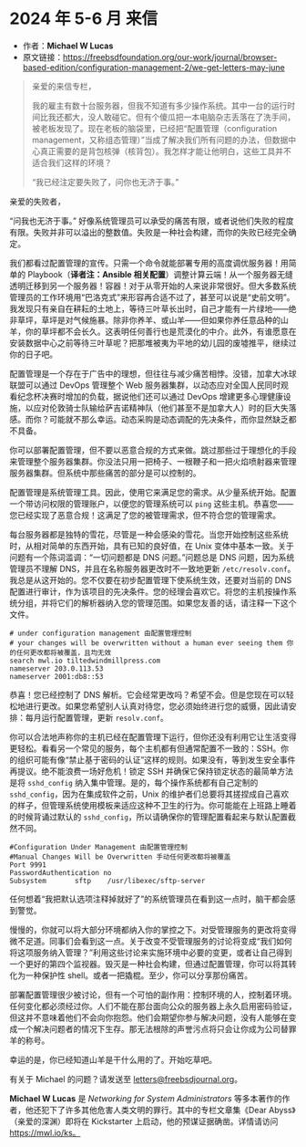 # 2024 年 5-6 月 来信

- 作者：**Michael W Lucas**
- 原文链接：<https://freebsdfoundation.org/our-work/journal/browser-based-edition/configuration-management-2/we-get-letters-may-june>

> 亲爱的来信专栏，
>
> 我的雇主有数十台服务器，但我不知道有多少操作系统。其中一台的运行时间比我还都大，没人敢碰它。但有个傻瓜把一本电脑杂志丢落在了洗手间，被老板发现了。现在老板的脑袋里，已经把“配置管理（configuration management，又称组态管理）”当成了解决我们所有问题的办法，但数据中心真正需要的是背包核弹（核背包）。我怎样才能让他明白，这些工具并不适合我们这样的环境？
>
> “我已经注定要失败了，问你也无济于事。”

亲爱的失败者，

“问我也无济于事。” 好像系统管理员可以承受的痛苦有限，或者说他们失败的程度有限。失败并非可以溢出的整数值。失败是一种社会构建，而你的失败已经完全确定。

我们都看过配置管理的宣传。只需一个命令就能部署专用的高度调优服务器！用简单的 Playbook（**译者注：Ansible 相关配置**）调整计算云端！从一个服务器无缝透明迁移到另一个服务器！容器！对于从零开始的人来说非常很好。但大多数系统管理员的工作环境用“巴洛克式”来形容再合适不过了，甚至可以说是“史前文明”。我发现只有亲自在耕耘的土地上，等待三叶草长出时，自己才能有一片绿地——绝非草坪，草坪是对气候施暴。除非你养羊、或山羊——但如果你养任意品种的山羊，你的草坪都不会长久。这表明任何善行也是荒漠化的中介。此外，有谁愿意在安装数据中心之前等待三叶草呢？把那堆被夷为平地的幼儿园的废墟推平，继续过你的日子吧。

配置管理是一个存在于广告中的理想，但往往与减少痛苦相悖。没错，加拿大冰球联盟可以通过 DevOps 管理整个 Web 服务器集群，以动态应对全国人民同时观看纪念杯决赛时增加的负载，据说他们还可以通过 DevOps 增建更多心理健康设施，以应对伦敦骑士队输给萨吉诺精神队（他们甚至不是加拿大人）时的巨大失落感。而你？可能就不那么幸运。动态采购是动态调配的先决条件，而你显然缺乏都不具备。

你可以部署配置管理，但不要以恶意合规的方式来做。跳过那些过于理想化的手段来管理整个服务器集群。你没法只用一把椅子、一根鞭子和一把火焰喷射器来管理服务器集群。但系统中那些痛苦的部分是可以控制的。

配置管理是系统管理工具。因此，使用它来满足您的需求。从少量系统开始。配置一个带访问权限的管理账户，以便您的管理系统可以 `ping` 这些主机。恭喜您——您已经实现了恶意合规！这满足了您的被管理需求，但不符合您的管理需求。

每台服务器都是独特的雪花，尽管是一种会感染的雪花。当您开始控制这些系统时，从相对简单的东西开始，具有已知的良好值，在 Unix 变体中基本一致。关于问题有一个陈词滥调：“一切问题都是 DNS 问题。”问题总是 DNS 问题，因为系统管理员不理解 DNS，并且在名称服务器更改时不一致地更新 `/etc/resolv.conf`。我总是从这开始的。您不仅要在初步配置管理下使系统生效，还要对当前的 DNS 配置进行审计，作为该项目的先决条件。您的经理会喜欢它。将您的主机按操作系统分组，并将它们的解析器纳入您的管理范围。如果您友善的话，请注释一下这个文件。

```
# under configuration management 由配置管理控制
# your changes will be overwritten without a human ever seeing them 你的任何更改都将被覆盖，且均无效
search mwl.io tiltedwindmillpress.com
nameserver 203.0.113.53
nameserver 2001:db8::53
```

恭喜！您已经控制了 DNS 解析。它会经常更改吗？希望不会。但是您现在可以轻松地进行更改。如果您希望别人认真对待您，您必须始终进行您的威慑，因此请安排：每月运行配置管理，更新 `resolv.conf`。

你可以合法地声称你的主机已经在配置管理下运行，但你还没有利用它让生活变得更轻松。看看另一个常见的服务，每个主机都有但通常配置不一致的：SSH。你的组织可能有像“禁止基于密码的认证”这样的规则。如果没有，等到发生安全事件再提议。绝不能浪费一场好危机！锁定 SSH 并确保它保持锁定状态的最简单方法是将 `sshd_config` 纳入集中管理。是的，每个操作系统都有自己定制的 `sshd_config`，因为在集成软件之前，Unix 的维护者们总要将其搓捏成自己喜欢的样子，但管理系统使用模板来适应这种不卫生的行为。你可能能在上班路上睡着的时候背诵过默认的 `sshd_config`，所以请确保你的管理配置看起来与默认配置截然不同。

```
#Configuration Under Management 由配置管理控制
#Manual Changes Will be Overwritten 手动任何更改都将被覆盖
Port 9991
PasswordAuthentication no
Subsystem       sftp    /usr/libexec/sftp-server
```

任何想着“我把默认选项注释掉就好了”的系统管理员在看到这一点时，脑干都会感到警觉。

慢慢的，你就可以将大部分环境都纳入你的掌控之下。对受管理服务的更改将变得微不足道。同事们会看到这一点。关于改变不受管理服务的讨论将变成“我们如何将这项服务纳入管理？”利用这些讨论来实施环境中必要的变更，或者让自己得到一个更好的第四个监视器。毁灭是一种社会构建，但通过配置管理，你可以将其转化为一种保护性 shell。或者一把撬棍。至少，你可以分享那份痛苦。

部署配置管理很少被讨论，但有一个可怕的副作用：控制环境的人，控制着环境。任何变化都必须经过你。人们不能在那台面向公众的服务器上永久启用密码验证，但这并不意味着他们不会向你抱怨。他们会期望你参与解决问题，没有人能够在变成一个解决问题者的情况下生存。那无法根除的声誉污点将只会让你成为公司替罪羊的称号。

幸运的是，你已经知道山羊是干什么用的了。开始吃草吧。

有关于 Michael 的问题？请发送至 <letters@freebsdjournal.org>。

**Michael W Lucas** 是 *Networking for System Administrators* 等多本著作的作者，他还犯下了许多其他危害人类文明的罪行。其中的专栏文章集《Dear Abyss》（亲爱的深渊）即将在 Kickstarter 上启动，他的预谋证据确凿。详情请访问 https://mwl.io/ks。
